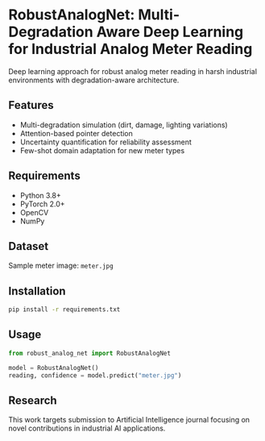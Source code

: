 # RobustAnalogNet: Multi-Degradation Aware Deep Learning for Industrial Analog Meter Reading

Deep learning approach for robust analog meter reading in harsh industrial environments with degradation-aware architecture.

## Features

- Multi-degradation simulation (dirt, damage, lighting variations)
- Attention-based pointer detection
- Uncertainty quantification for reliability assessment
- Few-shot domain adaptation for new meter types

## Requirements

- Python 3.8+
- PyTorch 2.0+
- OpenCV
- NumPy

## Dataset

Sample meter image: `meter.jpg`

## Installation

```bash
pip install -r requirements.txt
```

## Usage

```python
from robust_analog_net import RobustAnalogNet

model = RobustAnalogNet()
reading, confidence = model.predict("meter.jpg")
```

## Research

This work targets submission to Artificial Intelligence journal focusing on novel contributions in industrial AI applications.